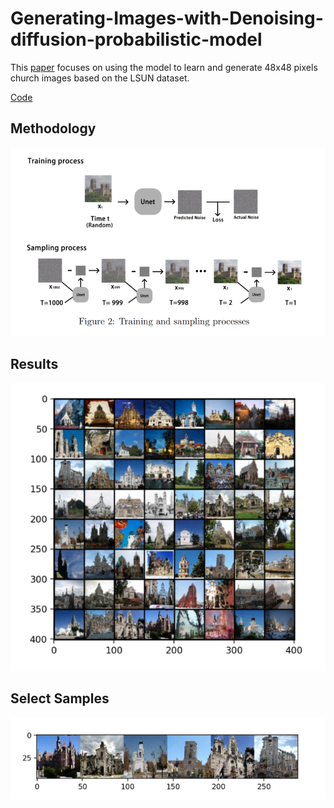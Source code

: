 # Generating-Images-with-Denoising-diffusion-probabilistic-model
 This [paper](paper.pdf) focuses on using the model to learn and generate 48x48 pixels church images based on the LSUN dataset.  
 
 [Code](code.py) 

##  Methodology
![alt text](ddpm.png)

  
## Results
![alt text](samples.png)

  
## Select Samples
![alt text](select_samples.png)
